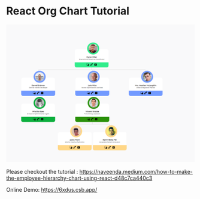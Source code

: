 # React Org Chart Tutorial

![Screenshot](./chart.png)

Please checkout the tutorial : https://naveenda.medium.com/how-to-make-the-employee-hierarchy-chart-using-react-d48c7ca440c3

Online Demo: https://6xdus.csb.app/
